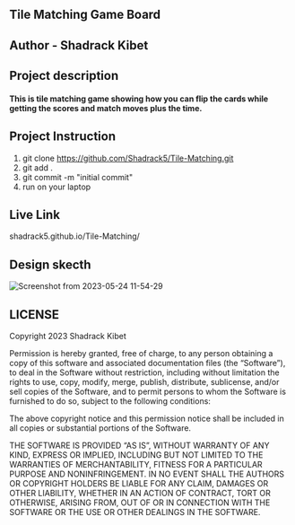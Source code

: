 ## Tile Matching Game Board

## Author  -  Shadrack Kibet

## Project description

#### This is tile matching game showing how you can flip the cards while getting the scores and match moves plus the time.

## Project Instruction

1. git clone https://github.com/Shadrack5/Tile-Matching.git
2. git add .
3. git commit -m "initial commit"
4. run on your laptop

## Live Link

shadrack5.github.io/Tile-Matching/

## Design skecth
![Screenshot from 2023-05-24 11-54-29](https://github.com/Shadrack5/Tile-Matching/assets/132663563/63d88b1a-e811-466d-a38a-f254e0679fdb)


## LICENSE

Copyright 2023 Shadrack Kibet

Permission is hereby granted, free of charge, to any person obtaining a copy of this software and associated documentation files (the “Software”), to deal in the Software without restriction, including without limitation the rights to use, copy, modify, merge, publish, distribute, sublicense, and/or sell copies of the Software, and to permit persons to whom the Software is furnished to do so, subject to the following conditions:

The above copyright notice and this permission notice shall be included in all copies or substantial portions of the Software.

THE SOFTWARE IS PROVIDED “AS IS”, WITHOUT WARRANTY OF ANY KIND, EXPRESS OR IMPLIED, INCLUDING BUT NOT LIMITED TO THE WARRANTIES OF MERCHANTABILITY, FITNESS FOR A PARTICULAR PURPOSE AND NONINFRINGEMENT. IN NO EVENT SHALL THE AUTHORS OR COPYRIGHT HOLDERS BE LIABLE FOR ANY CLAIM, DAMAGES OR OTHER LIABILITY, WHETHER IN AN ACTION OF CONTRACT, TORT OR OTHERWISE, ARISING FROM, OUT OF OR IN CONNECTION WITH THE SOFTWARE OR THE USE OR OTHER DEALINGS IN THE SOFTWARE.
